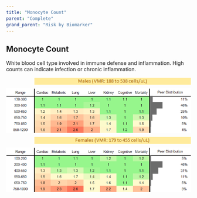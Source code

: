 ```yaml
---
title: "Monocyte Count"
parent: "Complete"
grand_parent: "Risk by Biomarker"
---
```



## Monocyte Count


White blood cell type involved in immune defense and inflammation. High counts can indicate infection or chronic inflammation.

<div style="display: flex; flex-direction: column; gap: 10px;">

  <img src="/assets/images/vmrbiomarker_monocytes__male.png" alt="Monocyte Count VMR Male" style="margin-left: 15%">
  <img src="/assets/images/rr_monocytes__male.png" alt="Monocyte Count RR Male">

  <img src="/assets/images/vmrbiomarker_monocytes__female.png" alt="Monocyte Count VMR Female" style="margin-left: 15%; ">
  <img src="/assets/images/rr_monocytes__female.png" alt="Monocyte Count RR Female">

</div>



